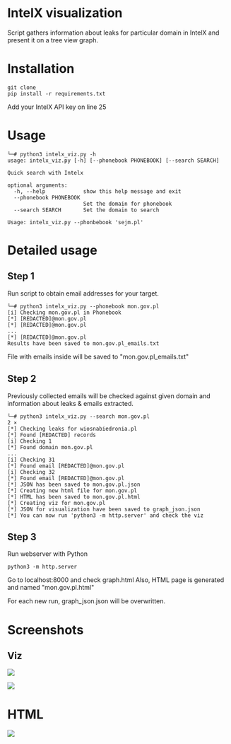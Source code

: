 # IntelX visualization

Script gathers information about leaks for particular domain in IntelX and present it on a tree view graph.

# Installation
```
git clone
pip install -r requirements.txt
```

Add your IntelX API key on line 25

# Usage
```
└─# python3 intelx_viz.py -h           
usage: intelx_viz.py [-h] [--phonebook PHONEBOOK] [--search SEARCH]

Quick search with Intelx

optional arguments:
  -h, --help            show this help message and exit
  --phonebook PHONEBOOK
                        Set the domain for phonebook
  --search SEARCH       Set the domain to search

Usage: intelx_viz.py --phonbebook 'sejm.pl'
```

# Detailed usage

## Step 1

Run script to obtain email addresses for your target. 
```
└─# python3 intelx_viz.py --phonebook mon.gov.pl
[i] Checking mon.gov.pl in Phonebook
[*] [REDACTED]@mon.gov.pl
[*] [REDACTED]@mon.gov.pl
...
[*] [REDACTED]@mon.gov.pl
Results have been saved to mon.gov.pl_emails.txt
```

File with emails inside will be saved to "mon.gov.pl_emails.txt"

## Step 2

Previously collected emails will be checked against given domain and information about leaks & emails extracted.
```
└─# python3 intelx_viz.py --search mon.gov.pl                                                                                                                                              2 ⨯
[*] Checking leaks for wiosnabiedronia.pl
[*] Found [REDACTED] records
[i] Checking 1
[*] Found domain mon.gov.pl
...
[i] Checking 31
[*] Found email [REDACTED]@mon.gov.pl
[i] Checking 32
[*] Found email [REDACTED]@mon.gov.pl
[*] JSON has been saved to mon.gov.pl.json
[*] Creating new html file for mon.gov.pl
[*] HTML has been saved to mon.gov.pl.html
[*] Creating viz for mon.gov.pl
[*] JSON for visualization have been saved to graph_json.json
[*] You can now run 'python3 -m http.server' and check the viz
```

## Step 3
Run webserver with Python
```
python3 -m http.server
```

Go to localhost:8000 and check graph.html
Also, HTML page is generated and named "mon.gov.pl.html"

For each new run, graph_json.json will be overwritten.

# Screenshots

## Viz
![](https://www.offensiveosint.io/content/images/2021/07/image-12.png)

![](https://www.offensiveosint.io/content/images/2021/07/image-13.png)

# HTML
![](https://www.offensiveosint.io/content/images/2021/07/image-14.png)
